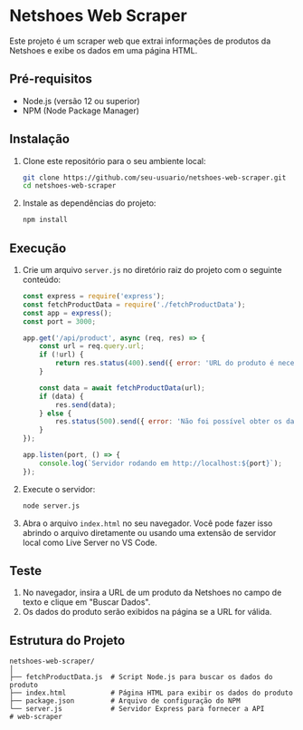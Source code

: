 # Netshoes Web Scraper

Este projeto é um scraper web que extrai informações de produtos da Netshoes e exibe os dados em uma página HTML.

## Pré-requisitos

- Node.js (versão 12 ou superior)
- NPM (Node Package Manager)

## Instalação

1. Clone este repositório para o seu ambiente local:

    ```sh
    git clone https://github.com/seu-usuario/netshoes-web-scraper.git
    cd netshoes-web-scraper
    ```

2. Instale as dependências do projeto:

    ```sh
    npm install
    ```

## Execução

1. Crie um arquivo `server.js` no diretório raiz do projeto com o seguinte conteúdo:

    ```javascript
    const express = require('express');
    const fetchProductData = require('./fetchProductData');
    const app = express();
    const port = 3000;

    app.get('/api/product', async (req, res) => {
        const url = req.query.url;
        if (!url) {
            return res.status(400).send({ error: 'URL do produto é necessária' });
        }

        const data = await fetchProductData(url);
        if (data) {
            res.send(data);
        } else {
            res.status(500).send({ error: 'Não foi possível obter os dados do produto' });
        }
    });

    app.listen(port, () => {
        console.log(`Servidor rodando em http://localhost:${port}`);
    });
    ```

2. Execute o servidor:

    ```sh
    node server.js
    ```

3. Abra o arquivo `index.html` no seu navegador. Você pode fazer isso abrindo o arquivo diretamente ou usando uma extensão de servidor local como Live Server no VS Code.

## Teste

1. No navegador, insira a URL de um produto da Netshoes no campo de texto e clique em "Buscar Dados".
2. Os dados do produto serão exibidos na página se a URL for válida.

## Estrutura do Projeto

```plaintext
netshoes-web-scraper/
│
├── fetchProductData.js  # Script Node.js para buscar os dados do produto
├── index.html           # Página HTML para exibir os dados do produto
├── package.json         # Arquivo de configuração do NPM
└── server.js            # Servidor Express para fornecer a API
# web-scraper
